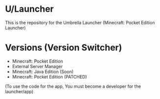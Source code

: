 # U/Launcher
This is the repository for the Umbrella Launcher (Minecraft: Pocket Edition Launcher)

# Versions (Version Switcher)
- Minecraft: Pocket Edition
- External Server Manager
- Minecraft: Java Edition (Soon)
- Minecraft: Pocket Edition (PATCHED)

(To use the code for the app, You must become a developer for the launcher/app)

